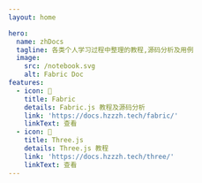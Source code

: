 ```yaml
---
layout: home

hero:
  name: zhDocs
  tagline: 各类个人学习过程中整理的教程,源码分析及用例
  image:
    src: /notebook.svg
    alt: Fabric Doc
features:
  - icon: 📒
    title: Fabric
    details: Fabric.js 教程及源码分析
    link: 'https://docs.hzzzh.tech/fabric/'
    linkText: 查看
  - icon: 📒
    title: Three.js
    details: Three.js 教程
    link: 'https://docs.hzzzh.tech/three/'
    linkText: 查看
---
```

